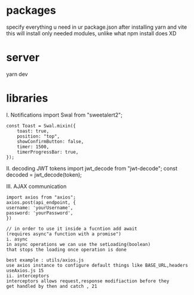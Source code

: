 # packages

specify everything u need in ur package.json after installing yarn and vite
this will install only needed modules, unlike what npm install does XD

# server

yarn dev

# libraries

I. Notifications
import Swal from "sweetalert2";

    const Toast = Swal.mixin({
        toast: true,
        position: "top",
        showConfirmButton: false,
        timer: 1500,
        timerProgressBar: true,
    });

II. decoding JWT tokens
import jwt_decode from "jwt-decode";
const decoded = jwt_decode(token);

III. AJAX communication

    import axios from "axios";
    axios.post(api_endpoint, {
    username: 'yourUsername',
    password: 'yourPassword',
    })

    // in order to use it inside a fucntion add await
    (requires async"a function with a promise")
    i. async
    in async operations we can use the setLoading(boolean)
    that stops the loading once operation is done

    best example : utils/axios.js
    use axios instance to configure default things like BASE_URL,headers useAxios.js 15
    ii. interceptors
    interceptors allows request,response modifiaction before they
    get handled by then and catch , 21

